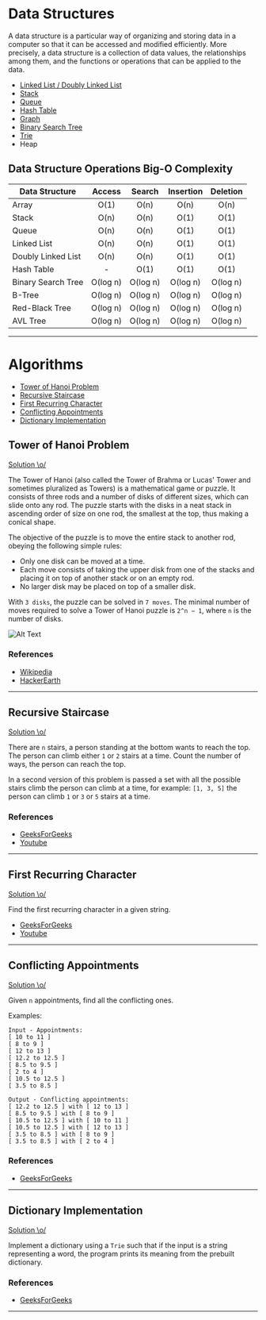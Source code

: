 # Data Structures

A data structure is a particular way of organizing and storing data in a computer so that it can be accessed and modified efficiently. More precisely, a data structure is a collection of data values, the relationships among them, and the functions or operations that can be applied to the data.

- [Linked List / Doubly Linked List](https://github.com/th92rodr/data-structures-and-algorithms/tree/master/data-structures/linked-list)
- [Stack](https://github.com/th92rodr/data-structures-and-algorithms/tree/master/data-structures/stack)
- [Queue](https://github.com/th92rodr/data-structures-and-algorithms/tree/master/data-structures/queue)
- [Hash Table](https://github.com/th92rodr/data-structures-and-algorithms/tree/master/data-structures/hash-table)
- [Graph](https://github.com/th92rodr/data-structures-and-algorithms/tree/master/data-structures/graph)
- [Binary Search Tree](https://github.com/th92rodr/data-structures-and-algorithms/tree/master/data-structures/binary-search-tree)
- [Trie](https://github.com/th92rodr/data-structures-and-algorithms/tree/master/data-structures/trie)
- Heap

## Data Structure Operations Big-O Complexity

| Data Structure     |  Access  |  Search  | Insertion | Deletion |
| ------------------ | :------: | :------: | :-------: | :------: |
| Array              |   O(1)   |   O(n)   |   O(n)    |   O(n)   |
| Stack              |   O(n)   |   O(n)   |   O(1)    |   O(1)   |
| Queue              |   O(n)   |   O(n)   |   O(1)    |   O(1)   |
| Linked List        |   O(n)   |   O(n)   |   O(1)    |   O(1)   |
| Doubly Linked List |   O(n)   |   O(n)   |   O(1)    |   O(1)   |
| Hash Table         |    -     |   O(1)   |   O(1)    |   O(1)   |
| Binary Search Tree | O(log n) | O(log n) | O(log n)  | O(log n) |
| B-Tree             | O(log n) | O(log n) | O(log n)  | O(log n) |
| Red-Black Tree     | O(log n) | O(log n) | O(log n)  | O(log n) |
| AVL Tree           | O(log n) | O(log n) | O(log n)  | O(log n) |

---

# Algorithms

- [Tower of Hanoi Problem](#tower-of-hanoi-problem)
- [Recursive Staircase](#recursive-staircase)
- [First Recurring Character](#first-recurring-character)
- [Conflicting Appointments](#conflicting-appointments)
- [Dictionary Implementation](#dictionary-implementation)

## Tower of Hanoi Problem

[Solution \o/](https://github.com/th92rodr/data-structures-and-algorithms/blob/master/algorithms/tower-of-hanoi.py)

The Tower of Hanoi (also called the Tower of Brahma or Lucas' Tower and sometimes pluralized as Towers) is a mathematical game or puzzle. It consists of three rods and a number of disks of different sizes, which can slide onto any rod. The puzzle starts with the disks in a neat stack in ascending order of size on one rod, the smallest at the top, thus making a conical shape.

The objective of the puzzle is to move the entire stack to another rod, obeying the following simple rules:

- Only one disk can be moved at a time.
- Each move consists of taking the upper disk from one of the stacks and placing it on top of another stack or on an empty rod.
- No larger disk may be placed on top of a smaller disk.

With `3 disks`, the puzzle can be solved in `7 moves`. The minimal number of moves required to solve a Tower of Hanoi puzzle is `2^n − 1`, where `n` is the number of disks.

![Alt Text](https://upload.wikimedia.org/wikipedia/commons/thumb/8/8d/Iterative_algorithm_solving_a_6_disks_Tower_of_Hanoi.gif/220px-Iterative_algorithm_solving_a_6_disks_Tower_of_Hanoi.gif)

### References

- [Wikipedia](https://en.wikipedia.org/wiki/Tower_of_Hanoi)
- [HackerEarth](https://www.hackerearth.com/blog/developers/tower-hanoi-recursion-game-algorithm-explained)

---

## Recursive Staircase

[Solution \o/](https://github.com/th92rodr/data-structures-and-algorithms/blob/master/algorithms/recursive-staircase.py)

There are `n` stairs, a person standing at the bottom wants to reach the top. The person can climb either `1` or `2` stairs at a time. Count the number of ways, the person can reach the top.

In a second version of this problem is passed a set with all the possible stairs climb the person can climb at a time, for example: `[1, 3, 5]` the person can climb `1` or `3` or `5` stairs at a time.

### References

- [GeeksForGeeks](https://www.geeksforgeeks.org/count-ways-reach-nth-stair/)
- [Youtube](https://www.youtube.com/watch?v=5o-kdjv7FD0&list=PL7FWvzvL5ADKYeWwxL96btxTmsd3asDb2&index=5&t=0s)

---

## First Recurring Character

[Solution \o/](https://github.com/th92rodr/data-structures-and-algorithms/blob/master/algorithms/first-recurring-character.py)

Find the first recurring character in a given string.

- [GeeksForGeeks](https://www.geeksforgeeks.org/find-the-first-repeated-character-in-a-string/)
- [Youtube](https://www.youtube.com/watch?v=GJdiM-muYqc&list=PL7FWvzvL5ADKYeWwxL96btxTmsd3asDb2&index=4&t=0s)

---

## Conflicting Appointments

[Solution \o/](https://github.com/th92rodr/data-structures-and-algorithms/blob/master/algorithms/find-conflicting-appointments.py)

Given `n` appointments, find all the conflicting ones.

Examples:

```
Input - Appointments:
[ 10 to 11 ]
[ 8 to 9 ]
[ 12 to 13 ]
[ 12.2 to 12.5 ]
[ 8.5 to 9.5 ]
[ 2 to 4 ]
[ 10.5 to 12.5 ]
[ 3.5 to 8.5 ]

Output - Conflicting appointments:
[ 12.2 to 12.5 ] with [ 12 to 13 ]
[ 8.5 to 9.5 ] with [ 8 to 9 ]
[ 10.5 to 12.5 ] with [ 10 to 11 ]
[ 10.5 to 12.5 ] with [ 12 to 13 ]
[ 3.5 to 8.5 ] with [ 8 to 9 ]
[ 3.5 to 8.5 ] with [ 2 to 4 ]
```

### References

- [GeeksForGeeks](https://www.geeksforgeeks.org/given-n-appointments-find-conflicting-appointments/)

---

## Dictionary Implementation

[Solution \o/](https://github.com/th92rodr//data-structures-and-algorithms/blob/master/algorithms/dictionary-implementation.py)

Implement a dictionary using a `Trie` such that if the input is a string representing a word, the program prints its meaning from the prebuilt dictionary.

### References

- [GeeksForGeeks](https://www.geeksforgeeks.org/implement-a-dictionary-using-trie/)

---
